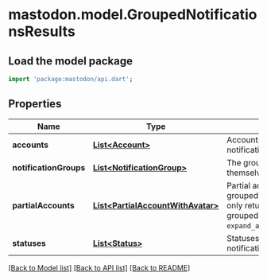 # mastodon.model.GroupedNotificationsResults

## Load the model package
```dart
import 'package:mastodon/api.dart';
```

## Properties
Name | Type | Description | Notes
------------ | ------------- | ------------- | -------------
**accounts** | [**List&lt;Account&gt;**](Account.md) | Accounts referenced by grouped notifications. | [optional] 
**notificationGroups** | [**List&lt;NotificationGroup&gt;**](NotificationGroup.md) | The grouped notifications themselves. | [optional] 
**partialAccounts** | [**List&lt;PartialAccountWithAvatar&gt;**](PartialAccountWithAvatar.md) | Partial accounts referenced by grouped notifications. Those are only returned when requesting grouped notifications with `expand_accounts=partial_avatars`. | [optional] 
**statuses** | [**List&lt;Status&gt;**](Status.md) | Statuses referenced by grouped notifications. | [optional] 

[[Back to Model list]](../README.md#documentation-for-models) [[Back to API list]](../README.md#documentation-for-api-endpoints) [[Back to README]](../README.md)


